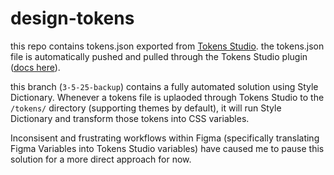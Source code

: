 # design-tokens

this repo contains tokens.json exported from [Tokens Studio](https://tokens.studio/). the tokens.json file is automatically pushed and pulled through the Tokens Studio plugin ([docs here](https://docs.tokens.studio/token-storage-and-sync/sync-provider-github)).

this branch (`3-5-25-backup`) contains a fully automated solution using Style Dictionary. Whenever a tokens file is uplaoded through Tokens Studio to the `/tokens/` directory (supporting themes by default), it will run Style Dictionary and transform those tokens into CSS variables.

Inconsisent and frustrating workflows within Figma (specifically translating Figma Variables into Tokens Studio variables) have caused me to pause this solution for a more direct approach for now.

